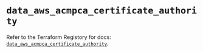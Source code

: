 # `data_aws_acmpca_certificate_authority`

Refer to the Terraform Registory for docs: [`data_aws_acmpca_certificate_authority`](https://www.terraform.io/docs/providers/aws/d/acmpca_certificate_authority).
